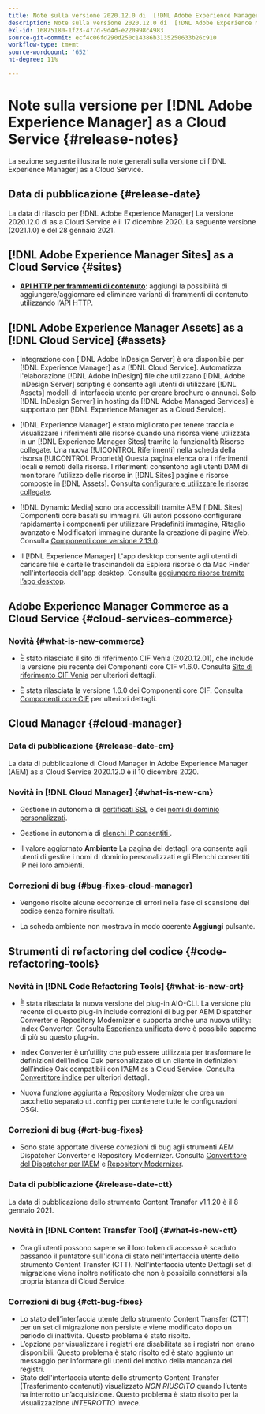 ```yaml
---
title: Note sulla versione 2020.12.0 di  [!DNL Adobe Experience Manager]  as a Cloud Service.
description: Note sulla versione 2020.12.0 di  [!DNL Adobe Experience Manager]  as a Cloud Service.
exl-id: 16875180-1f23-477d-9d4d-e220998c4983
source-git-commit: ecf4c06fd290d250c14386b3135250633b26c910
workflow-type: tm+mt
source-wordcount: '652'
ht-degree: 11%

---
```


# Note sulla versione per [!DNL Adobe Experience Manager] as a Cloud Service {#release-notes}

La sezione seguente illustra le note generali sulla versione di [!DNL Experience Manager] as a Cloud Service.

## Data di pubblicazione {#release-date}

La data di rilascio per [!DNL Adobe Experience Manager] La versione 2020.12.0 di as a Cloud Service è il 17 dicembre 2020.
La seguente versione (2021.1.0) è del 28 gennaio 2021.

## [!DNL Adobe Experience Manager Sites] as a Cloud Service {#sites}

* **[API HTTP per frammenti di contenuto](/help/assets/content-fragments/assets-api-content-fragments.md)**: aggiungi la possibilità di aggiungere/aggiornare ed eliminare varianti di frammenti di contenuto utilizzando l’API HTTP.

## [!DNL Adobe Experience Manager Assets] as a [!DNL Cloud Service] {#assets}

* Integrazione con [!DNL Adobe InDesign Server] è ora disponibile per [!DNL Experience Manager] as a [!DNL Cloud Service]. Automatizza l&#39;elaborazione [!DNL Adobe InDesign] file che utilizzano [!DNL Adobe InDesign Server] scripting e consente agli utenti di utilizzare [!DNL Assets] modelli di interfaccia utente per creare brochure o annunci. Solo [!DNL InDesign Server] in hosting da [!DNL Adobe Managed Services] è supportato per [!DNL Experience Manager as a Cloud Service]. <!-- TBD: Add link to article. -->

* [!DNL Experience Manager] è stato migliorato per tenere traccia e visualizzare i riferimenti alle risorse quando una risorsa viene utilizzata in un [!DNL Experience Manager Sites] tramite la funzionalità Risorse collegate. Una nuova [!UICONTROL Riferimenti] nella scheda della risorsa [!UICONTROL Proprietà] Questa pagina elenca ora i riferimenti locali e remoti della risorsa. I riferimenti consentono agli utenti DAM di monitorare l’utilizzo delle risorse in [!DNL Sites] pagine e risorse composte in [!DNL Assets]. Consulta [configurare e utilizzare le risorse collegate](/help/assets/use-assets-across-connected-assets-instances.md).

* [!DNL Dynamic Media] sono ora accessibili tramite AEM [!DNL Sites] Componenti core basati su immagini. Gli autori possono configurare rapidamente i componenti per utilizzare Predefiniti immagine, Ritaglio avanzato e Modificatori immagine durante la creazione di pagine Web. Consulta [Componenti core versione 2.13.0](https://github.com/adobe/aem-core-wcm-components/releases/tag/core.wcm.components.reactor-2.13.0).

* Il [!DNL Experience Manager] L&#39;app desktop consente agli utenti di caricare file e cartelle trascinandoli da Esplora risorse o da Mac Finder nell&#39;interfaccia dell&#39;app desktop. Consulta [aggiungere risorse tramite l’app desktop](https://experienceleague.adobe.com/docs/experience-manager-desktop-app/using/using.html#upload-and-add-new-assets-to-aem).

## Adobe Experience Manager Commerce as a Cloud Service {#cloud-services-commerce}

### Novità {#what-is-new-commerce}

* È stato rilasciato il sito di riferimento CIF Venia (2020.12.01), che include la versione più recente dei Componenti core CIF v1.6.0. Consulta [Sito di riferimento CIF Venia](https://github.com/adobe/aem-cif-guides-venia/releases/tag/venia-2020.12.01) per ulteriori dettagli.

* È stata rilasciata la versione 1.6.0 dei Componenti core CIF. Consulta [Componenti core CIF](https://github.com/adobe/aem-core-cif-components/releases/tag/core-cif-components-reactor-1.6.0) per ulteriori dettagli.

## Cloud Manager {#cloud-manager}

### Data di pubblicazione {#release-date-cm}

La data di pubblicazione di Cloud Manager in Adobe Experience Manager (AEM) as a Cloud Service 2020.12.0 è il 10 dicembre 2020.

### Novità in [!DNL Cloud Manager] {#what-is-new-cm}

* Gestione in autonomia di [certificati SSL](/help/implementing/cloud-manager/managing-ssl-certifications/introduction.md) e dei [nomi di dominio personalizzati](/help/implementing/cloud-manager/custom-domain-names/introduction.md).

* Gestione in autonomia di [elenchi IP consentiti ](/help/implementing/cloud-manager/ip-allow-lists/introduction.md).

* Il valore aggiornato **Ambiente** La pagina dei dettagli ora consente agli utenti di gestire i nomi di dominio personalizzati e gli Elenchi consentiti IP nei loro ambienti.

### Correzioni di bug {#bug-fixes-cloud-manager}

* Vengono risolte alcune occorrenze di errori nella fase di scansione del codice senza fornire risultati.

* La scheda ambiente non mostrava in modo coerente **Aggiungi** pulsante.

## Strumenti di refactoring del codice {#code-refactoring-tools}

### Novità in [!DNL Code Refactoring Tools] {#what-is-new-crt}

* È stata rilasciata la nuova versione del plug-in AIO-CLI. La versione più recente di questo plug-in include correzioni di bug per AEM Dispatcher Converter e Repository Modernizer e supporta anche una nuova utility: Index Converter. Consulta [Esperienza unificata](https://experienceleague.adobe.com/docs/experience-manager-cloud-service/content/migration-journey/refactoring-tools/unified-experience.html#benefits) dove è possibile saperne di più su questo plug-in.

* Index Converter è un’utility che può essere utilizzata per trasformare le definizioni dell’indice Oak personalizzato di un cliente in definizioni dell’indice Oak compatibili con l’AEM as a Cloud Service. Consulta [Convertitore indice](https://github.com/adobe/aem-cloud-service-source-migration/tree/master/packages/index-converter) per ulteriori dettagli.

* Nuova funzione aggiunta a [Repository Modernizer](https://github.com/adobe/aem-cloud-service-source-migration/tree/master/packages/repository-modernizer) che crea un pacchetto separato `ui.config` per contenere tutte le configurazioni OSGi.

### Correzioni di bug {#crt-bug-fixes}

* Sono state apportate diverse correzioni di bug agli strumenti AEM Dispatcher Converter e Repository Modernizer. Consulta [Convertitore del Dispatcher per l’AEM](https://github.com/adobe/aem-cloud-service-source-migration/tree/master/packages/dispatcher-converter) e [Repository Modernizer](https://github.com/adobe/aem-cloud-service-source-migration/tree/master/packages/repository-modernizer).

### Data di pubblicazione {#release-date-ctt}

La data di pubblicazione dello strumento Content Transfer v1.1.20 è il 8 gennaio 2021.

### Novità in [!DNL Content Transfer Tool] {#what-is-new-ctt}

* Ora gli utenti possono sapere se il loro token di accesso è scaduto passando il puntatore sull&#39;icona di stato nell&#39;interfaccia utente dello strumento Content Transfer (CTT). Nell’interfaccia utente Dettagli set di migrazione viene inoltre notificato che non è possibile connettersi alla propria istanza di Cloud Service.

### Correzioni di bug {#ctt-bug-fixes}

* Lo stato dell’interfaccia utente dello strumento Content Transfer (CTT) per un set di migrazione non persiste e viene modificato dopo un periodo di inattività. Questo problema è stato risolto.
* L’opzione per visualizzare i registri era disabilitata se i registri non erano disponibili. Questo problema è stato risolto ed è stato aggiunto un messaggio per informare gli utenti del motivo della mancanza dei registri.
* Stato dell&#39;interfaccia utente dello strumento Content Transfer (Trasferimento contenuti) visualizzato *NON RIUSCITO* quando l’utente ha interrotto un’acquisizione. Questo problema è stato risolto per la visualizzazione *INTERROTTO* invece.

